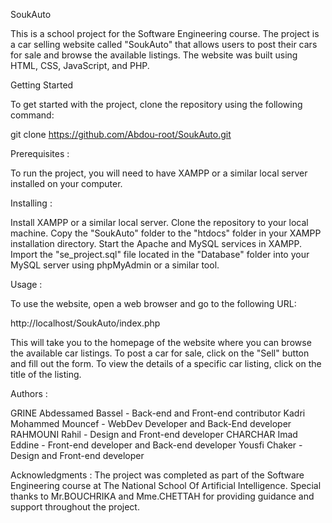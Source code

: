 SoukAuto

This is a school project for the Software Engineering course. The project is a car selling website called "SoukAuto" that allows users to post their cars for sale and browse the available listings. The website was built using HTML, CSS, JavaScript, and PHP.

Getting Started

To get started with the project, clone the repository using the following command:

git clone https://github.com/Abdou-root/SoukAuto.git

Prerequisites :

To run the project, you will need to have XAMPP or a similar local server installed on your computer.

Installing :

Install XAMPP or a similar local server.
Clone the repository to your local machine.
Copy the "SoukAuto" folder to the "htdocs" folder in your XAMPP installation directory.
Start the Apache and MySQL services in XAMPP.
Import the "se_project.sql" file located in the "Database" folder into your MySQL server using phpMyAdmin or a similar tool.

Usage :

To use the website, open a web browser and go to the following URL:

http://localhost/SoukAuto/index.php

This will take you to the homepage of the website where you can browse the available car listings.
To post a car for sale, click on the "Sell" button and fill out the form.
To view the details of a specific car listing, click on the title of the listing.

Authors :

GRINE Abdessamed Bassel - Back-end and Front-end contributor
Kadri Mohammed Mouncef - WebDev Developer and Back-End developer
RAHMOUNI Rahil - Design and Front-end developer
CHARCHAR Imad Eddine - Front-end developer and Back-end developer
Yousfi Chaker - Design and Front-end developer


Acknowledgments :
The project was completed as part of the Software Engineering course at The National School Of Artificial Intelligence.
Special thanks to Mr.BOUCHRIKA and Mme.CHETTAH for providing guidance and support throughout the project.
